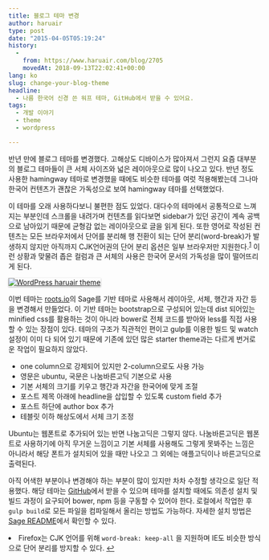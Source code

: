 ```yaml
---
title: 블로그 테마 변경
author: haruair
type: post
date: "2015-04-05T05:19:24"
history:
  - 
    from: https://www.haruair.com/blog/2705
    movedAt: 2018-09-13T22:02:41+00:00
lang: ko
slug: change-your-blog-theme
headline:
  - 나름 한국어 신경 쓴 워프 테마, GitHub에서 받을 수 있어요.
tags:
  - 개발 이야기
  - theme
  - wordpress

---
```

반년 만에 블로그 테마를 변경했다. 고해상도 디바이스가 많아져서 그런지 요즘 대부분의 블로그 테마들이 큰 서체 사이즈와 넓은 레이아웃으로 많이 나오고 있다. 반년 정도 사용한 hamingway 테마로 변경했을 때에도 비슷한 테마를 여럿 적용해봤는데 그나마 한국어 컨텐츠가 괜찮은 가독성으로 보여 hamingway 테마를 선택했었다.

이 테마를 오래 사용하다보니 불편한 점도 있었다. 대다수의 테마에서 공통적으로 느껴지는 부분인데 스크롤을 내려가며 컨텐츠를 읽다보면 sidebar가 있던 공간이 계속 공백으로 남아있기 때문에 균형감 없는 레이아웃으로 글을 읽게 된다. 또한 영어로 작성된 컨텐츠는 모든 브라우저에서 단어를 분리해 행 전환이 되는 단어 분리(word-break)가 발생하지 않지만 아직까지 CJK언어권의 단어 분리 옵션은 일부 브라우저만 지원한다.<sup id="fnref-2705-1"><a href="#fn-2705-1" rel="footnote">1</a></sup> 이런 상황과 맞물려 좁은 컬럼과 큰 서체의 사용은 한국어 문서의 가독성을 많이 떨어뜨리게 된다.

[<img src="https://farm8.staticflickr.com/7726/17036913111_56b905ec07_o.png?w=660&#038;ssl=1" alt="WordPress haruair theme" class="aligncenter" style="box-shadow:0 1px 3px rgba(0,0,0,0.3);" data-recalc-dims="1" />][1]

이번 테마는 [roots.io][2]의 Sage를 기반 테마로 사용해서 레이아웃, 서체, 행간과 자간 등을 변경해서 만들었다. 이 기반 테마는 bootstrap으로 구성되어 있는데 dist 되어있는 minified css를 활용하는 것이 아니라 bower로 전체 코드를 받아와 less를 직접 사용할 수 있는 장점이 있다. 테마의 구조가 직관적인 편이고 gulp를 이용한 빌드 및 watch 설정이 이미 다 되어 있기 때문에 기존에 있던 많은 starter theme과는 다르게 번거로운 작업이 필요하지 않았다.

  * one column으로 강제되어 있지만 2-column으로도 사용 가능
  * 영문은 ubuntu, 국문은 나눔바른고딕 기본으로 사용
  * 기본 서체의 크기를 키우고 행간과 자간을 한국어에 맞게 조절
  * 포스트 제목 아래에 headline을 삽입할 수 있도록 custom field 추가
  * 포스트 하단에 author box 추가
  * 테블릿 이하 해상도에서 서체 크기 조정

Ubuntu는 웹폰트로 추가되어 있는 반면 나눔고딕은 그렇지 않다. 나눔바른고딕은 웹폰트로 사용하기에 아직 무거운 느낌이고 기본 서체를 사용해도 그렇게 못봐주는 느낌은 아니라서 해당 폰트가 설치되어 있을 때만 나오고 그 외에는 애플고딕이나 바른고딕으로 출력된다.

아직 어색한 부분이나 변경해야 하는 부분이 많이 있지만 차차 수정할 생각으로 일단 적용했다. 해당 테마는 [GitHub][3]에서 받을 수 있으며 테마를 설치할 때에도 의존성 설치 및 빌드 과정이 요구되어 bower, npm 등을 구동할 수 있어야 한다. 로컬에서 작업한 후 `gulp build`로 모든 파일을 컴파일해서 올리는 방법도 가능하다. 자세한 설치 방법은 [Sage README][4]에서 확인할 수 있다.

<li id="fn-2705-1">
  Firefox는 CJK 언어를 위해 <code>word-break: keep-all</code> 을 지원하며 IE도 비슷한 방식으로 단어 분리를 방지할 수 있다.&#160;<a href="#fnref-2705-1" rev="footnote">&#8617;</a> </fn></footnotes>

 [1]: http://www.flickr.com/photos/90112078@N08/17036913111 "WordPress haruair theme"
 [2]: http://roots.io
 [3]: http://github.com/haruair/haruair
 [4]: https://github.com/roots/sage
